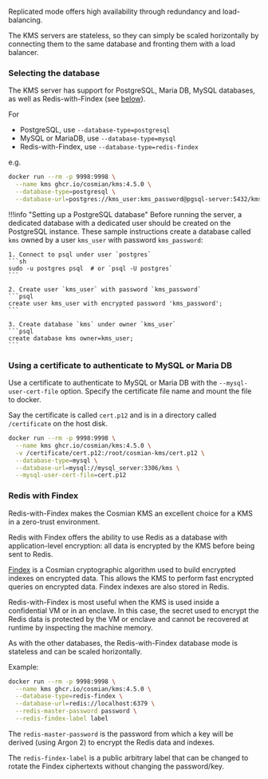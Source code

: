 Replicated mode offers high availability through redundancy and load-balancing.

The KMS servers are stateless, so they can simply be scaled horizontally by connecting them to the same database and fronting them with a load balancer.

### Selecting the database

The KMS server has support for PostgreSQL, Maria DB, MySQL databases, as well as Redis-with-Findex (see [below](#redis-with-findex)).

For

- PostgreSQL, use `--database-type=postgresql`
- MySQL or MariaDB, use `--database-type=mysql`
- Redis-with-Findex, use `--database-type=redis-findex`

e.g.

```sh
docker run --rm -p 9998:9998 \
  --name kms ghcr.io/cosmian/kms:4.5.0 \
  --database-type=postgresql \
  --database-url=postgres://kms_user:kms_password@pgsql-server:5432/kms

```

!!!info "Setting up a PostgreSQL database"
    Before running the server, a dedicated database with a dedicated user should be created on the PostgreSQL instance. These sample instructions create a database called `kms` owned by a user `kms_user` with password `kms_password`:

    1. Connect to psql under user `postgres`
    ```sh
    sudo -u postgres psql  # or `psql -U postgres`
    ```

    2. Create user `kms_user` with password `kms_password`
    ```psql
    create user kms_user with encrypted password 'kms_password';
    ```

    3. Create database `kms` under owner `kms_user`
    ```psql
    create database kms owner=kms_user;
    ```

### Using a certificate to authenticate to MySQL or Maria DB

Use a certificate to authenticate to MySQL or Maria DB with the `--mysql-user-cert-file` option. Specify the certificate file name and mount the file to docker.

Say the certificate is called `cert.p12` and is in a directory called `/certificate` on the host disk.

```sh
docker run --rm -p 9998:9998 \
  --name kms ghcr.io/cosmian/kms:4.5.0 \
  -v /certificate/cert.p12:/root/cosmian-kms/cert.p12 \
  --database-type=mysql \
  --database-url=mysql://mysql_server:3306/kms \
  --mysql-user-cert-file=cert.p12
```

### Redis with Findex

Redis-with-Findex makes the Cosmian KMS an excellent choice for a KMS in a zero-trust environment.

Redis with Findex offers the ability to use Redis as a database with application-level encryption: all data is encrypted by the KMS before being sent to Redis. 

[Findex](https://github.com/Cosmian/findex/) is a Cosmian cryptographic algorithm used to build encrypted indexes on encrypted data. This allows the KMS to perform fast encrypted queries on encrypted data. Findex indexes are also stored in Redis.

Redis-with-Findex is most useful when the KMS is used inside a confidential VM or in an enclave. In this case, the secret used to encrypt the Redis data is protected by the VM or enclave and cannot be recovered at runtime by inspecting the machine memory.

As with the other databases, the Redis-with-Findex database mode is stateless and can be scaled horizontally.


Example:
```sh
docker run --rm -p 9998:9998 \
  --name kms ghcr.io/cosmian/kms:4.5.0 \
  --database-type=redis-findex \
  --database-url=redis://localhost:6379 \
  --redis-master-password password \
  --redis-findex-label label
```

The `redis-master-password` is the password from which a key will be derived (using Argon 2) to encrypt the Redis data and indexes.

The `redis-findex-label` is a public arbitrary label that can be changed to rotate the Findex ciphertexts without changing the password/key.